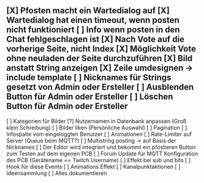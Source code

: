 [X] Pfosten macht ein Wartedialog auf
  [X] Wartedialog hat einen timeout, wenn posten nicht funktioniert
  [ ] Info wenn posten in den Chat fehlgeschlagen ist
[X] Nach Vote auf die vorherige Seite, nicht Index
  [X] Möglichkeit Vote ohne neuladen der Seite durchzuführen
[X] Bild anstatt String anzeigen
  [X] Zeile umdesignen -> include template
  [ ] Nicknames für Strings gesetzt von Admin oder Ersteller
  [ ] Ausblenden Button für Admin oder Ersteller
  [ ] Löschen Button für Admin oder Ersteller
--
[ ] Kategorien für Bilder
[?] Nutzernamen in Datenbank anpassen (Groß klein Schreibung)
[ ] Bilder liken (Persönliche Auswahl)
[ ] Pagination
[ ] Infospalte vom eingeloggten Benutzer
[ ] Animationen
  [ ] Rate-Limiter auf Server (Queue beim MQTT?)
  [ ] Multistring posting -> auf Basis der Nicknames
[ ] Der Editor wird integriert und bekommt ein pfostieren Button zum Testen auf dem eigenen PCB
  [ ] Forum Update für MQTT Konfiguration des PCB (Gerätename == Twitch Username)
[ ] Effekt bei sub und bits
  [ ] Hook für diese Events
  [ ] Animations Effekt
[ ] Kanalpunktaktionen
  [ ] Ideensammlung
[ ] Alles dokumentieren